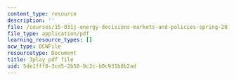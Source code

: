 ```yaml
---
content_type: resource
description: ''
file: /courses/15-031j-energy-decisions-markets-and-policies-spring-2012/5de1fff83cd52b509c2cb0c931b8b2ad_-WapZQ_LwFM.pdf
file_type: application/pdf
learning_resource_types: []
ocw_type: OCWFile
resourcetype: Document
title: 3play pdf file
uid: 5de1fff8-3cd5-2b50-9c2c-b0c931b8b2ad
---
```

